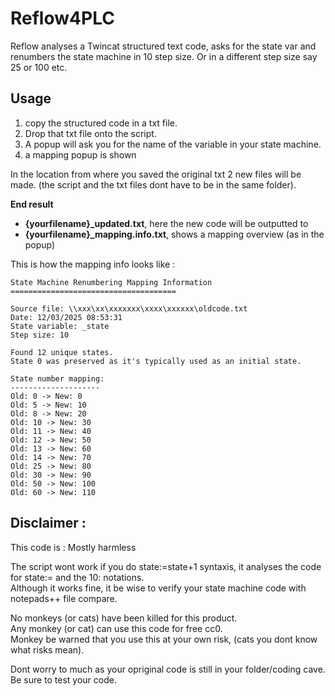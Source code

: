 # Reflow4PLC
Reflow analyses a Twincat structured text code, asks for the state var and renumbers the state machine in 10 step size.
Or in a different step size say 25 or 100 etc. 

## Usage 
1) copy the structured code in a txt file.  
2) Drop that txt file onto the script.  
3) A popup will ask you for the name of the variable in your state machine.  
4) a mapping popup is shown

In the location from where you saved the original txt 2 new files will be made.
(the script and the txt files dont have to be in the same folder).

**End result**
- **{yourfilename}_updated.txt**,  here the new code will be outputted to
- **{yourfilename}_mapping.info.txt**, shows a mapping overview (as in the popup)

This is how the mapping info looks like :

~~~
State Machine Renumbering Mapping Information  
=====================================  
  
Source file: \\xxx\xx\xxxxxxx\xxxx\xxxxxx\oldcode.txt  
Date: 12/03/2025 08:53:31  
State variable: _state  
Step size: 10  
  
Found 12 unique states.  
State 0 was preserved as it's typically used as an initial state.  
  
State number mapping:  
--------------------  
Old: 0 -> New: 0  
Old: 5 -> New: 10  
Old: 8 -> New: 20  
Old: 10 -> New: 30  
Old: 11 -> New: 40  
Old: 12 -> New: 50  
Old: 13 -> New: 60   
Old: 14 -> New: 70  
Old: 25 -> New: 80  
Old: 30 -> New: 90  
Old: 50 -> New: 100  
Old: 60 -> New: 110  
~~~

## Disclaimer :
This code is  : Mostly harmless 

The script wont work if you do state:=state+1 syntaxis, it analyses the code for state:= and the 10:  notations.  
Although it works fine, it be wise to verify your state machine code with notepads++ file compare.  

No monkeys (or cats) have been killed for this product.  
Any monkey (or cat) can use this code for free cc0.  
Monkey be warned that you use this at your own risk, (cats you dont know what risks mean).

Dont worry to much as your opriginal code is still in your folder/coding cave.
Be sure to test your code.

